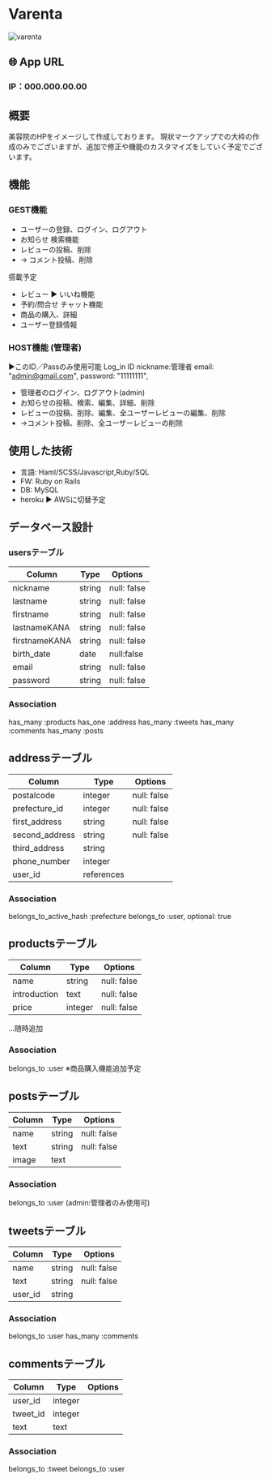 # Varenta
![varenta](https://user-images.githubusercontent.com/61730661/83250469-1fb7aa80-a1e3-11ea-92db-e564e51a5186.jpg)

## 🌐 App URL
### **IP：000.000.00.00**

## 概要
美容院のHPをイメージして作成しております。
現状マークアップでの大枠の作成のみでございますが、追加で修正や機能のカスタマイズをしていく予定でございます。


## 機能
### GEST機能
* ユーザーの登録、ログイン、ログアウト
* お知らせ 検索機能
* レビューの投稿、削除 
* → コメント投稿、削除

搭載予定
* レビュー ▶︎ いいね機能
* 予約/問合せ チャット機能
* 商品の購入、詳細
* ユーザー登録情報

### HOST機能 (管理者)
▶︎このID／Passのみ使用可能
  Log_in ID
  nickname:管理者
  email: "admin@gmail.com",
  password:  "11111111",

* 管理者のログイン、ログアウト(admin)
* お知らせの投稿、検索、編集、詳細、削除
* レビューの投稿、削除、編集、全ユーザーレビューの編集、削除 
* →コメント投稿、削除、全ユーザーレビューの削除 



## 使用した技術
* 言語:  Haml/SCSS/Javascript,Ruby/SQL
* FW:  Ruby on Rails
* DB:  MySQL
* heroku ▶︎ AWSに切替予定
  

## データベース設計 
### usersテーブル
|Column|Type|Options|
|------|----|-------|
|nickname|string|null: false|
|lastname|string|null: false|
|firstname|string|null: false|
|lastnameKANA|string|null: false|
|firstnameKANA|string|null: false|
|birth_date|date|null:false|
|email|string|null: false|
|password|string|null: false|
### Association
has_many :products
has_one :address
has_many :tweets
has_many :comments
has_many :posts


## addressテーブル
|Column|Type|Options|
|------|----|-------|
|postalcode|integer|null: false|
|prefecture_id|integer|null: false|
|first_address|string|null: false|
|second_address|string|null: false|
|third_address|string||
|phone_number|integer||
|user_id|references||
### Association
belongs_to_active_hash :prefecture
belongs_to :user, optional: true


## productsテーブル
|Column|Type|Options|
|------|----|-------|
name|string|null: false|
introduction|text|null: false|
price|integer|null: false|
...随時追加
### Association
belongs_to :user
※商品購入機能追加予定


## postsテーブル
|Column|Type|Options|
|------|----|-------|
name|string|null: false|
text|string|null: false|
image|text|
### Association
belongs_to :user (admin:管理者のみ使用可)


## tweetsテーブル
|Column|Type|Options|
|------|----|-------|
name|string|null: false|
text|string|null: false|
user_id|string|
### Association
belongs_to :user
has_many :comments

## commentsテーブル
|Column|Type|Options|
|------|----|-------|
user_id|integer|
tweet_id|integer|
text|text|
### Association
belongs_to :tweet
belongs_to :user 

